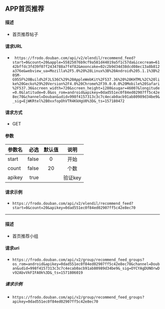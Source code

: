 ## APP首页推荐
#### 描述
- 首页推荐帖子
#### 请求URL
- ` https://frodo.douban.com/api/v2/elendil/recommend_feed?start=0&count=20&apple=55825076b9cf9a581d44819a5f1c57da&icecream=6142bffdc3fd39f07f2434788a7f4f82&mooncake=02c2b9d34d38dcd08ec13a8b812a376e&webview_ua=Mozilla%2F5.0%20%28Linux%3B%20Android%205.1.1%3B%20SM-G955F%20Build%2FJLS36C%29%20AppleWebKit%2F537.36%20%28KHTML%2C%20like%20Gecko%29%20Version%2F4.0%20Chrome%2F39.0.0.0%20Mobile%20Safari%2F537.36&screen_width=720&screen_height=1280&sugar=46007&longitude=0.0&latitude=0.0&os_rom=android&apikey=0dad551ec0f84ed02907ff5c42e8ec70&channel=Douban&udid=998f4157313c3c7c4ecab0acb91ab80989d34be9&_sig=EjWKRtel%2B0xxfopOhVTR4KkHgU0%3D&_ts=157180472`
#### 请求方式
- GET
#### 参数
  | 参数名|必选|默认值|说明|
  |-----|-----:|:----:|:----:|
  | start | false  | 0 | 开始 |
  | count | false  | 20 | 个数 |
  | apikey | true  |  | 验证key |
#### 请求示例
- `https://frodo.douban.com/api/v2/elendil/recommend_feed?start=0&count=20&apikey=0dad551ec0f84ed02907ff5c42e8ec70`
-----
#### 描述
- 首页推荐小组
#### 请求uri
- `https://frodo.douban.com/api/v2/group/recommend_feed_groups?os_rom=android&apikey=0dad551ec0f84ed02907ff5c42e8ec70&channel=Douban&udid=998f4157313c3c7c4ecab0acb91ab80989d34be9&_sig=OYCYAgDUNOrwDv92AbvVkFIFA0k%3D&_ts=1571806019`
##### 请求示例
- `https://frodo.douban.com/api/v2/group/recommend_feed_groups?apikey=0dad551ec0f84ed02907ff5c42e8ec70`
